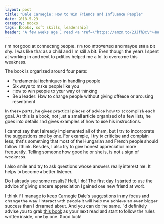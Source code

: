 ```yaml
---
layout: post
title: "Dale Carnegie: How to Win Friends and Influence People"
date: 2018-5-23
category: books
tags: [books, soft skills, leadership]
header: "A few weeks age I read <a href=\"https://amzn.to/2JJfhBc\">How to Win Friends and Influence People</a> from <a href=\"https://en.wikipedia.org/wiki/Dale_Carnegie\">Dale Carneige</a>. It's a real perennial seller. It was first published in 1936 and it still flourishes and there is a good chance that I will just like Shakespeare. In fact, I had recommendations to read it so much, that it became inevitable..."
---
```

I'm not good at connecting people. I'm too introverted and maybe still a bit shy. I was like that as a child and I'm still a bit. Even though the years I spent at working in and next to politics helped me a lot to overcome this weakness.

The book is organized around four parts:

* Fundamental techniques in handling people
* Six ways to make people like you
* How to win people to your way of thinking
* Be a leader: How to change people without giving offence or arousing resentment

In these parts, he gives practical pieces of advice how to accomplish each goal. As this is a book, not just a small article organised of a few lists, he goes into details and gives examples of how to use his instructions.

I cannot say that I already implemented all of them, but I try to incorporate the suggestions one by one. For example, I try to criticise and complain less, that's something that most of the Hungarian and French people should follow I think. Besides, I also try to give honest appreciation more frequently. Telling someone how good he or she is, is not a sign of weakness.

I also smile and try to ask questions whose answers really interest me. It helps to become a better listener. 

Do I already see some results? Hell, I do! The first day I started to use the advice of giving sincere appreciation I gained one new friend at work. 

I think if I manage to keep Carnegie Dale's suggestions in my focus and change the way I interact with people it will help me achieve an even bigger success than I dreamed about. And you can do the same. I'd definitely advise you to grab [this book](https://amzn.to/2JJfhBc) as your next read and start to follow the rules written inside, one by one. Good luck!
